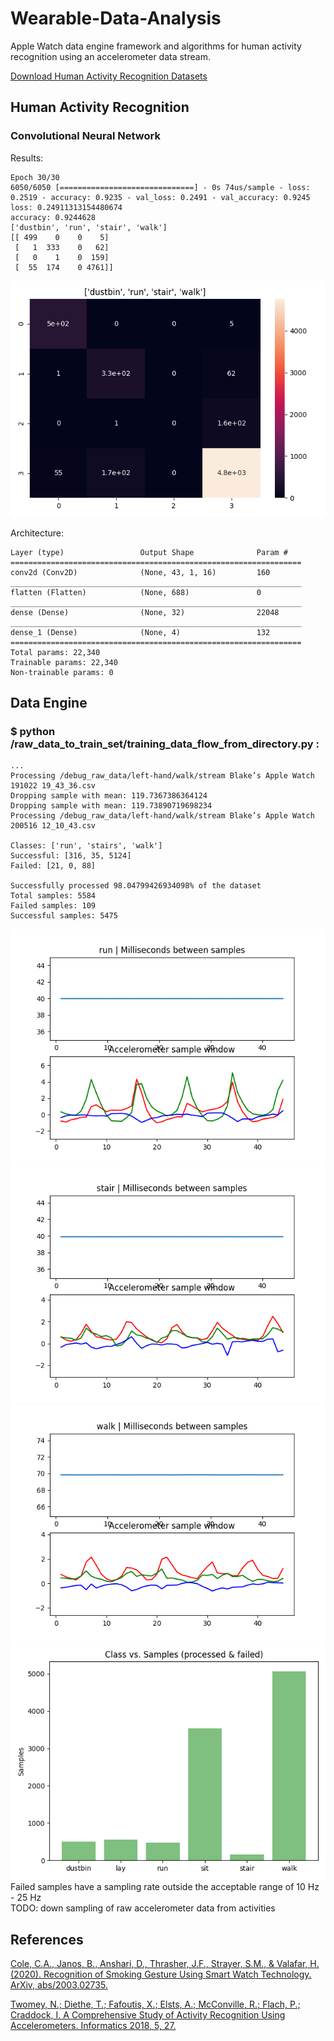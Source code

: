 # Wearable-Data-Analysis
Apple Watch data engine framework and algorithms for human activity recognition using an accelerometer data stream.

[Download Human Activity Recognition Datasets](https://drive.google.com/drive/folders/1sIqmj5eS39np8gXwqByge_Rd_xmH5Efr?usp=sharing)

## Human Activity Recognition

### Convolutional Neural Network
Results:
```
Epoch 30/30
6050/6050 [==============================] - 0s 74us/sample - loss: 0.2519 - accuracy: 0.9235 - val_loss: 0.2491 - val_accuracy: 0.9245
loss: 0.24911313154480674
accuracy: 0.9244628
['dustbin', 'run', 'stair', 'walk']
[[ 499    0    0    5]
 [   1  333    0   62]
 [   0    1    0  159]
 [  55  174    0 4761]]
```
![Confusion Matrix](https://github.com/blakete/Wearable-Data-Analysis/blob/master/figures/myplot.png)

Architecture:
```_________________________________________________________________
Layer (type)                 Output Shape              Param #   
=================================================================
conv2d (Conv2D)              (None, 43, 1, 16)         160       
_________________________________________________________________
flatten (Flatten)            (None, 688)               0         
_________________________________________________________________
dense (Dense)                (None, 32)                22048     
_________________________________________________________________
dense_1 (Dense)              (None, 4)                 132       
=================================================================
Total params: 22,340
Trainable params: 22,340
Non-trainable params: 0
```

## Data Engine

### $ python /raw_data_to_train_set/training_data_flow_from_directory.py :
```
...
Processing /debug_raw_data/left-hand/walk/stream Blake’s Apple Watch 191022 19_43_36.csv
Dropping sample with mean: 119.7367386364124
Dropping sample with mean: 119.73890719698234
Processing /debug_raw_data/left-hand/walk/stream Blake’s Apple Watch 200516 12_10_43.csv

Classes: ['run', 'stairs', 'walk']
Successful: [316, 35, 5124]
Failed: [21, 0, 88]

Successfully processed 98.04799426934098% of the dataset
Total samples: 5584
Failed samples: 109
Successful samples: 5475
```

![sample figure](https://github.com/blakete/Wearable-Data-Analysis/blob/master/figures/run_34.png)
![sample figure](https://github.com/blakete/Wearable-Data-Analysis/blob/master/figures/stair_16.png)
![sample figure](https://github.com/blakete/Wearable-Data-Analysis/blob/master/figures/walk_1668.png)
![sample figure](https://github.com/blakete/Wearable-Data-Analysis/blob/master/figures/class-distribution.png)
Failed samples have a sampling rate outside the acceptable range of 10 Hz - 25 Hz
<br/>TODO: down sampling of raw accelerometer data from activities


## References

[Cole, C.A., Janos, B., Anshari, D., Thrasher, J.F., Strayer, S.M., & Valafar, H. (2020). Recognition of Smoking Gesture Using Smart Watch Technology. ArXiv, abs/2003.02735.](https://arxiv.org/pdf/2003.02735.pdf)

[Twomey, N.; Diethe, T.; Fafoutis, X.; Elsts, A.; McConville, R.; Flach, P.; Craddock, I. A Comprehensive Study of Activity Recognition Using Accelerometers. Informatics 2018, 5, 27.](https://www.mdpi.com/2227-9709/5/2/27)
